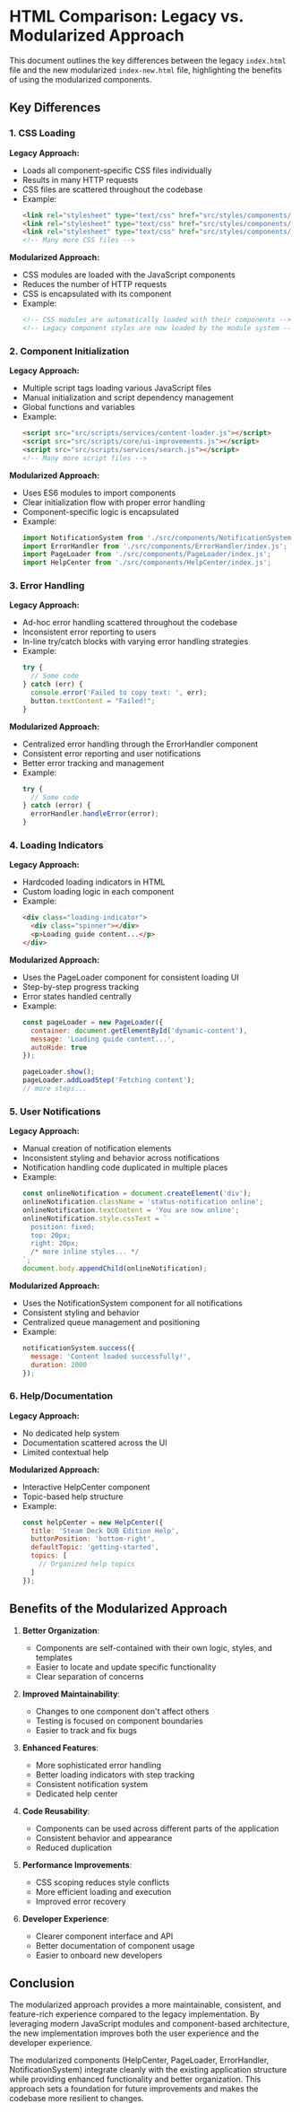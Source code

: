 # HTML Comparison: Legacy vs. Modularized Approach

This document outlines the key differences between the legacy `index.html` file and the new modularized `index-new.html` file, highlighting the benefits of using the modularized components.

## Key Differences

### 1. CSS Loading

**Legacy Approach:**
- Loads all component-specific CSS files individually
- Results in many HTTP requests
- CSS files are scattered throughout the codebase
- Example:
  ```html
  <link rel="stylesheet" type="text/css" href="src/styles/components/svg-header.css">
  <link rel="stylesheet" type="text/css" href="src/styles/components/buttons.css">
  <link rel="stylesheet" type="text/css" href="src/styles/components/search.css">
  <!-- Many more CSS files -->
  ```

**Modularized Approach:**
- CSS modules are loaded with the JavaScript components
- Reduces the number of HTTP requests
- CSS is encapsulated with its component
- Example:
  ```html
  <!-- CSS modules are automatically loaded with their components -->
  <!-- Legacy component styles are now loaded by the module system -->
  ```

### 2. Component Initialization

**Legacy Approach:**
- Multiple script tags loading various JavaScript files
- Manual initialization and script dependency management
- Global functions and variables
- Example:
  ```html
  <script src="src/scripts/services/content-loader.js"></script>
  <script src="src/scripts/core/ui-improvements.js"></script>
  <script src="src/scripts/services/search.js"></script>
  <!-- Many more script files -->
  ```

**Modularized Approach:**
- Uses ES6 modules to import components
- Clear initialization flow with proper error handling
- Component-specific logic is encapsulated
- Example:
  ```javascript
  import NotificationSystem from './src/components/NotificationSystem/index.js';
  import ErrorHandler from './src/components/ErrorHandler/index.js';
  import PageLoader from './src/components/PageLoader/index.js';
  import HelpCenter from './src/components/HelpCenter/index.js';
  ```

### 3. Error Handling

**Legacy Approach:**
- Ad-hoc error handling scattered throughout the codebase
- Inconsistent error reporting to users
- In-line try/catch blocks with varying error handling strategies
- Example:
  ```javascript
  try {
    // Some code
  } catch (err) {
    console.error('Failed to copy text: ', err);
    button.textContent = "Failed!";
  }
  ```

**Modularized Approach:**
- Centralized error handling through the ErrorHandler component
- Consistent error reporting and user notifications
- Better error tracking and management
- Example:
  ```javascript
  try {
    // Some code
  } catch (error) {
    errorHandler.handleError(error);
  }
  ```

### 4. Loading Indicators

**Legacy Approach:**
- Hardcoded loading indicators in HTML
- Custom loading logic in each component
- Example:
  ```html
  <div class="loading-indicator">
    <div class="spinner"></div>
    <p>Loading guide content...</p>
  </div>
  ```

**Modularized Approach:**
- Uses the PageLoader component for consistent loading UI
- Step-by-step progress tracking
- Error states handled centrally
- Example:
  ```javascript
  const pageLoader = new PageLoader({
    container: document.getElementById('dynamic-content'),
    message: 'Loading guide content...',
    autoHide: true
  });
  
  pageLoader.show();
  pageLoader.addLoadStep('Fetching content');
  // more steps...
  ```

### 5. User Notifications

**Legacy Approach:**
- Manual creation of notification elements
- Inconsistent styling and behavior across notifications
- Notification handling code duplicated in multiple places
- Example:
  ```javascript
  const onlineNotification = document.createElement('div');
  onlineNotification.className = 'status-notification online';
  onlineNotification.textContent = 'You are now online';
  onlineNotification.style.cssText = `
    position: fixed;
    top: 20px;
    right: 20px;
    /* more inline styles... */
  `;
  document.body.appendChild(onlineNotification);
  ```

**Modularized Approach:**
- Uses the NotificationSystem component for all notifications
- Consistent styling and behavior
- Centralized queue management and positioning
- Example:
  ```javascript
  notificationSystem.success({
    message: 'Content loaded successfully!',
    duration: 2000
  });
  ```

### 6. Help/Documentation

**Legacy Approach:**
- No dedicated help system
- Documentation scattered across the UI
- Limited contextual help

**Modularized Approach:**
- Interactive HelpCenter component
- Topic-based help structure
- Example:
  ```javascript
  const helpCenter = new HelpCenter({
    title: 'Steam Deck DUB Edition Help',
    buttonPosition: 'bottom-right',
    defaultTopic: 'getting-started',
    topics: [
      // Organized help topics
    ]
  });
  ```

## Benefits of the Modularized Approach

1. **Better Organization**:
   - Components are self-contained with their own logic, styles, and templates
   - Easier to locate and update specific functionality
   - Clear separation of concerns

2. **Improved Maintainability**:
   - Changes to one component don't affect others
   - Testing is focused on component boundaries
   - Easier to track and fix bugs

3. **Enhanced Features**:
   - More sophisticated error handling
   - Better loading indicators with step tracking
   - Consistent notification system
   - Dedicated help center

4. **Code Reusability**:
   - Components can be used across different parts of the application
   - Consistent behavior and appearance
   - Reduced duplication

5. **Performance Improvements**:
   - CSS scoping reduces style conflicts
   - More efficient loading and execution
   - Improved error recovery

6. **Developer Experience**:
   - Clearer component interface and API
   - Better documentation of component usage
   - Easier to onboard new developers

## Conclusion

The modularized approach provides a more maintainable, consistent, and feature-rich experience compared to the legacy implementation. By leveraging modern JavaScript modules and component-based architecture, the new implementation improves both the user experience and the developer experience.

The modularized components (HelpCenter, PageLoader, ErrorHandler, NotificationSystem) integrate cleanly with the existing application structure while providing enhanced functionality and better organization. This approach sets a foundation for future improvements and makes the codebase more resilient to changes. 